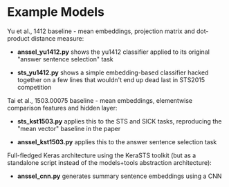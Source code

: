 Example Models
==============

Yu et al., 1412 baseline - mean embeddings, projection matrix and dot-product
distance measure:

  * **anssel_yu1412.py** shows the yu1412 classifier applied to its original
    "answer sentence selection" task

  * **sts_yu1412.py** shows a simple embedding-based classifier hacked
    together on a few lines that wouldn't end up dead last in STS2015
    competition

Tai et al., 1503.00075 baseline - mean embeddings, elementwise comparison
features and hidden layer:

  * **sts_kst1503.py** applies this to the STS and SICK tasks, reproducing
    the "mean vector" baseline in the paper

  * **anssel_kst1503.py** applies this to the answer sentence selection task

Full-fledged Keras architecture using the KeraSTS toolkit (but as
a standalone script instead of the models+tools abstraction architecture):

  * **anssel_cnn.py** generates summary sentence embeddings using a CNN
